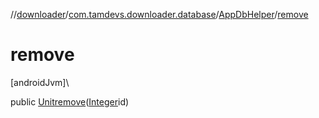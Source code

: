 //[downloader](../../../index.md)/[com.tamdevs.downloader.database](../index.md)/[AppDbHelper](index.md)/[remove](remove.md)

# remove

[androidJvm]\

public [Unit](https://kotlinlang.org/api/latest/jvm/stdlib/kotlin/-unit/index.html)[remove](remove.md)([Integer](https://developer.android.com/reference/kotlin/java/lang/Integer.html)id)
